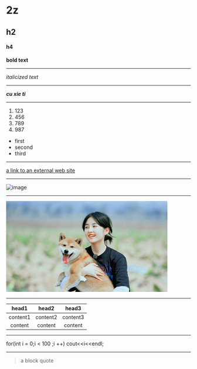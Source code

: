 # 2z
## h2
#### h4
**bold text**
****
*italicized text*
****
***cu xie ti***
****
1. 123
2. 456
3. 789
4. 987
- first
- second
- third
****
[a link to an external web site](www.baidu.com)
****
![image](https://gss0.baidu.com/-vo3dSag_xI4khGko9WTAnF6hhy/zhidao/pic/item/63d0f703918fa0ec0d994ef72d9759ee3c6ddbe9.jpg)
****
![image](./2.jpg)
****
| head1 | head2 | head3
| :-----:|:-----:|:-----:|
| content1 | content2 | content3 |
| content | content | content |
****
  for(int i = 0;i < 100 ;i ++)
    cout<<i<<endl;
****
> a block quote
